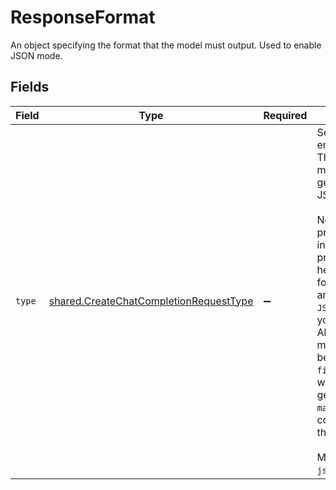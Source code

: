 # ResponseFormat

An object specifying the format that the model must output. Used to enable JSON mode.


## Fields

| Field                                                                                                                                                                                                                                                                                                                                                                                                                                                                                                                                                                          | Type                                                                                                                                                                                                                                                                                                                                                                                                                                                                                                                                                                           | Required                                                                                                                                                                                                                                                                                                                                                                                                                                                                                                                                                                       | Description                                                                                                                                                                                                                                                                                                                                                                                                                                                                                                                                                                    | Example                                                                                                                                                                                                                                                                                                                                                                                                                                                                                                                                                                        |
| ------------------------------------------------------------------------------------------------------------------------------------------------------------------------------------------------------------------------------------------------------------------------------------------------------------------------------------------------------------------------------------------------------------------------------------------------------------------------------------------------------------------------------------------------------------------------------ | ------------------------------------------------------------------------------------------------------------------------------------------------------------------------------------------------------------------------------------------------------------------------------------------------------------------------------------------------------------------------------------------------------------------------------------------------------------------------------------------------------------------------------------------------------------------------------ | ------------------------------------------------------------------------------------------------------------------------------------------------------------------------------------------------------------------------------------------------------------------------------------------------------------------------------------------------------------------------------------------------------------------------------------------------------------------------------------------------------------------------------------------------------------------------------ | ------------------------------------------------------------------------------------------------------------------------------------------------------------------------------------------------------------------------------------------------------------------------------------------------------------------------------------------------------------------------------------------------------------------------------------------------------------------------------------------------------------------------------------------------------------------------------ | ------------------------------------------------------------------------------------------------------------------------------------------------------------------------------------------------------------------------------------------------------------------------------------------------------------------------------------------------------------------------------------------------------------------------------------------------------------------------------------------------------------------------------------------------------------------------------ |
| `type`                                                                                                                                                                                                                                                                                                                                                                                                                                                                                                                                                                         | [shared.CreateChatCompletionRequestType](../../models/shared/createchatcompletionrequesttype.md)                                                                                                                                                                                                                                                                                                                                                                                                                                                                               | :heavy_minus_sign:                                                                                                                                                                                                                                                                                                                                                                                                                                                                                                                                                             | Setting to `json_object` enables JSON mode. This guarantees that the message the model generates is valid JSON. <br/><br/>Note that your system prompt must still instruct the model to produce JSON, and to help ensure you don't forget, the API will throw an error if the string `JSON` does not appear in your system message. Also note that the message content may be partial (i.e. cut off) if `finish_reason="length"`, which indicates the generation exceeded `max_tokens` or the conversation exceeded the max context length. <br/><br/>Must be one of `text` or `json_object`.<br/> | json_object                                                                                                                                                                                                                                                                                                                                                                                                                                                                                                                                                                    |